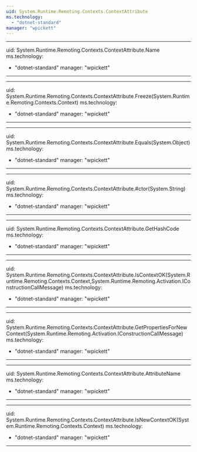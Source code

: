 ```yaml
---
uid: System.Runtime.Remoting.Contexts.ContextAttribute
ms.technology: 
  - "dotnet-standard"
manager: "wpickett"
---
```


---
uid: System.Runtime.Remoting.Contexts.ContextAttribute.Name
ms.technology: 
  - "dotnet-standard"
manager: "wpickett"
---

---
uid: System.Runtime.Remoting.Contexts.ContextAttribute.Freeze(System.Runtime.Remoting.Contexts.Context)
ms.technology: 
  - "dotnet-standard"
manager: "wpickett"
---

---
uid: System.Runtime.Remoting.Contexts.ContextAttribute.Equals(System.Object)
ms.technology: 
  - "dotnet-standard"
manager: "wpickett"
---

---
uid: System.Runtime.Remoting.Contexts.ContextAttribute.#ctor(System.String)
ms.technology: 
  - "dotnet-standard"
manager: "wpickett"
---

---
uid: System.Runtime.Remoting.Contexts.ContextAttribute.GetHashCode
ms.technology: 
  - "dotnet-standard"
manager: "wpickett"
---

---
uid: System.Runtime.Remoting.Contexts.ContextAttribute.IsContextOK(System.Runtime.Remoting.Contexts.Context,System.Runtime.Remoting.Activation.IConstructionCallMessage)
ms.technology: 
  - "dotnet-standard"
manager: "wpickett"
---

---
uid: System.Runtime.Remoting.Contexts.ContextAttribute.GetPropertiesForNewContext(System.Runtime.Remoting.Activation.IConstructionCallMessage)
ms.technology: 
  - "dotnet-standard"
manager: "wpickett"
---

---
uid: System.Runtime.Remoting.Contexts.ContextAttribute.AttributeName
ms.technology: 
  - "dotnet-standard"
manager: "wpickett"
---

---
uid: System.Runtime.Remoting.Contexts.ContextAttribute.IsNewContextOK(System.Runtime.Remoting.Contexts.Context)
ms.technology: 
  - "dotnet-standard"
manager: "wpickett"
---
